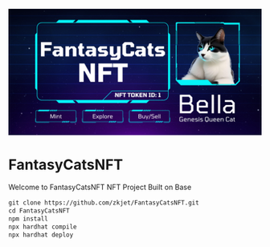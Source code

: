 ![Screenshot](./assets/FantasyCatsNFTHeader.png)

# FantasyCatsNFT

Welcome to FantasyCatsNFT
NFT Project Built on Base

```shell
git clone https://github.com/zkjet/FantasyCatsNFT.git
cd FantasyCatsNFT
npm install
npx hardhat compile
npx hardhat deploy
```
